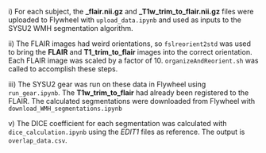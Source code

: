 i)                    For each subject, the **_flair.nii.gz** and **_T1w_trim_to_flair.nii.gz** files were uploaded to Flywheel with `upload_data.ipynb` and used as inputs to the SYSU2 WMH segmentation algorithm.

ii)                   The FLAIR images had weird orientations, so `fslreorient2std` was used to bring the **FLAIR** and **T1_trim_to_flair** images into the correct orientation. Each FLAIR image was scaled by a factor of 10. `organizeAndReorient.sh` was called to accomplish these steps.

iii)                  The SYSU2 gear was run on these data in Flywheel using `run_gear.ipynb`. The **T1w_trim_to_flair** had already been registered to the FLAIR. The calculated segmentations were downloaded from Flywheel with `download_WMH_segmentations.ipynb`

v)                    The DICE coefficient for each segmentation was calculated with `dice_calculation.ipynb` using the *EDIT1* files as reference. The output is `overlap_data.csv`. 
